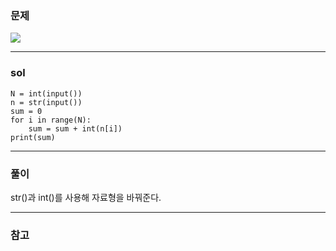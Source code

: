 ### 문제
![](https://images.velog.io/images/chestnut1044/post/9df9bdda-cb8d-481c-93e1-96cccfbec4ee/image.png)


---

### sol
```
N = int(input())
n = str(input())
sum = 0
for i in range(N):
    sum = sum + int(n[i])
print(sum)

```


---

### 풀이
str()과 int()를 사용해 자료형을 바꿔준다.


---

### 참고